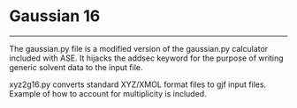 # Gaussian 16
-----

The gaussian.py file is a modified version of the gaussian.py calculator included with ASE. It hijacks the addsec keyword for 
the purpose of writing generic solvent data to the input file.

xyz2g16.py converts standard XYZ/XMOL format files to gjf input files. Example of how to account for multiplicity is included.
